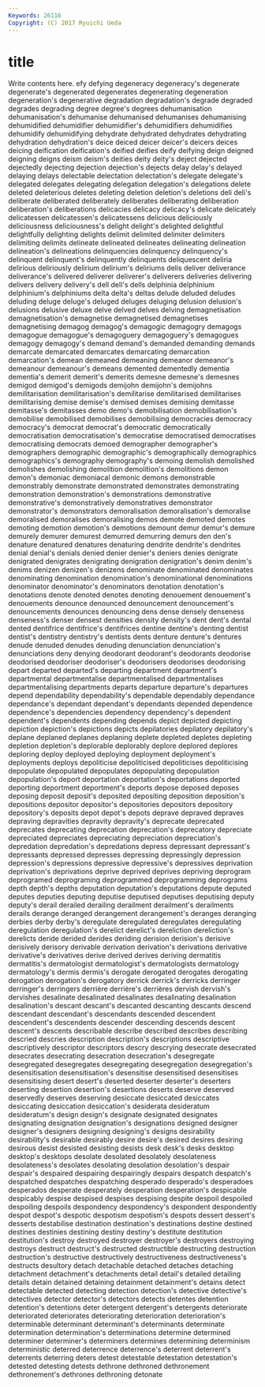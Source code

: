 ```yaml
---
Keywords: 26116 
Copyright: (C) 2017 Ryuichi Ueda
---
```


# title

Write contents here.
efy defying
degeneracy degeneracy's degenerate degenerate's degenerated degenerates degenerating degeneration degeneration's degenerative
degradation degradation's degrade degraded degrades degrading degree degree's degrees dehumanisation
dehumanisation's dehumanise dehumanised dehumanises dehumanising dehumidified dehumidifier dehumidifier's dehumidifiers dehumidifies
dehumidify dehumidifying dehydrate dehydrated dehydrates dehydrating dehydration dehydration's deice deiced
deicer deicer's deicers deices deicing deification deification's deified deifies deify
deifying deign deigned deigning deigns deism deism's deities deity deity's
deject dejected dejectedly dejecting dejection dejection's dejects delay delay's delayed
delaying delays delectable delectation delectation's delegate delegate's delegated delegates delegating
delegation delegation's delegations delete deleted deleterious deletes deleting deletion deletion's
deletions deli deli's deliberate deliberated deliberately deliberates deliberating deliberation deliberation's
deliberations delicacies delicacy delicacy's delicate delicately delicatessen delicatessen's delicatessens delicious
deliciously deliciousness deliciousness's delight delight's delighted delightful delightfully delighting delights
delimit delimited delimiter delimiters delimiting delimits delineate delineated delineates delineating
delineation delineation's delineations delinquencies delinquency delinquency's delinquent delinquent's delinquently delinquents
deliquescent deliria delirious deliriously delirium delirium's deliriums delis deliver deliverance
deliverance's delivered deliverer deliverer's deliverers deliveries delivering delivers delivery delivery's
dell dell's dells delphinia delphinium delphinium's delphiniums delta delta's deltas
delude deluded deludes deluding deluge deluge's deluged deluges deluging delusion
delusion's delusions delusive deluxe delve delved delves delving demagnetisation demagnetisation's
demagnetise demagnetised demagnetises demagnetising demagog demagog's demagogic demagogry demagogs demagogue
demagogue's demagoguery demagoguery's demagogues demagogy demagogy's demand demand's demanded demanding
demands demarcate demarcated demarcates demarcating demarcation demarcation's demean demeaned demeaning
demeanor demeanor's demeanour demeanour's demeans demented dementedly dementia dementia's demerit
demerit's demerits demesne demesne's demesnes demigod demigod's demigods demijohn demijohn's
demijohns demilitarisation demilitarisation's demilitarise demilitarised demilitarises demilitarising demise demise's demised
demises demising demitasse demitasse's demitasses demo demo's demobilisation demobilisation's demobilise
demobilised demobilises demobilising democracies democracy democracy's democrat democrat's democratic democratically
democratisation democratisation's democratise democratised democratises democratising democrats demoed demographer demographer's
demographers demographic demographic's demographically demographics demographics's demography demography's demoing demolish
demolished demolishes demolishing demolition demolition's demolitions demon demon's demoniac demoniacal
demonic demons demonstrable demonstrably demonstrate demonstrated demonstrates demonstrating demonstration demonstration's
demonstrations demonstrative demonstrative's demonstratively demonstratives demonstrator demonstrator's demonstrators demoralisation demoralisation's
demoralise demoralised demoralises demoralising demos demote demoted demotes demoting demotion
demotion's demotions demount demur demur's demure demurely demurer demurest demurred
demurring demurs den den's denature denatured denatures denaturing dendrite dendrite's
dendrites denial denial's denials denied denier denier's deniers denies denigrate
denigrated denigrates denigrating denigration denigration's denim denim's denims denizen denizen's
denizens denominate denominated denominates denominating denomination denomination's denominational denominations denominator
denominator's denominators denotation denotation's denotations denote denoted denotes denoting denouement
denouement's denouements denounce denounced denouncement denouncement's denouncements denounces denouncing dens
dense densely denseness denseness's denser densest densities density density's dent
dent's dental dented dentifrice dentifrice's dentifrices dentine dentine's denting dentist
dentist's dentistry dentistry's dentists dents denture denture's dentures denude denuded
denudes denuding denunciation denunciation's denunciations deny denying deodorant deodorant's deodorants
deodorise deodorised deodoriser deodoriser's deodorisers deodorises deodorising depart departed departed's
departing department department's departmental departmentalise departmentalised departmentalises departmentalising departments departs
departure departure's departures depend dependability dependability's dependable dependably dependance dependance's
dependant dependant's dependants depended dependence dependence's dependencies dependency dependency's dependent
dependent's dependents depending depends depict depicted depicting depiction depiction's depictions
depicts depilatories depilatory depilatory's deplane deplaned deplanes deplaning deplete depleted
depletes depleting depletion depletion's deplorable deplorably deplore deplored deplores deploring
deploy deployed deploying deployment deployment's deployments deploys depoliticise depoliticised depoliticises
depoliticising depopulate depopulated depopulates depopulating depopulation depopulation's deport deportation deportation's
deportations deported deporting deportment deportment's deports depose deposed deposes deposing
deposit deposit's deposited depositing deposition deposition's depositions depositor depositor's depositories
depositors depository depository's deposits depot depot's depots deprave depraved depraves
depraving depravities depravity depravity's deprecate deprecated deprecates deprecating deprecation deprecation's
deprecatory depreciate depreciated depreciates depreciating depreciation depreciation's depredation depredation's depredations
depress depressant depressant's depressants depressed depresses depressing depressingly depression depression's
depressions depressive depressive's depressives deprivation deprivation's deprivations deprive deprived deprives
depriving deprogram deprogramed deprograming deprogrammed deprogramming deprograms depth depth's depths
deputation deputation's deputations depute deputed deputes deputies deputing deputise deputised
deputises deputising deputy deputy's derail derailed derailing derailment derailment's derailments
derails derange deranged derangement derangement's deranges deranging derbies derby derby's
deregulate deregulated deregulates deregulating deregulation deregulation's derelict derelict's dereliction dereliction's
derelicts deride derided derides deriding derision derision's derisive derisively derisory
derivable derivation derivation's derivations derivative derivative's derivatives derive derived derives
deriving dermatitis dermatitis's dermatologist dermatologist's dermatologists dermatology dermatology's dermis dermis's
derogate derogated derogates derogating derogation derogation's derogatory derrick derrick's derricks
derringer derringer's derringers derrière derrière's derrières dervish dervish's dervishes desalinate
desalinated desalinates desalinating desalination desalination's descant descant's descanted descanting descants
descend descendant descendant's descendants descended descendent descendent's descendents descender descending
descends descent descent's descents describable describe described describes describing descried
descries description description's descriptions descriptive descriptively descriptor descriptors descry descrying
desecrate desecrated desecrates desecrating desecration desecration's desegregate desegregated desegregates desegregating
desegregation desegregation's desensitisation desensitisation's desensitise desensitised desensitises desensitising desert desert's
deserted deserter deserter's deserters deserting desertion desertion's desertions deserts deserve
deserved deservedly deserves deserving desiccate desiccated desiccates desiccating desiccation desiccation's
desiderata desideratum desideratum's design design's designate designated designates designating designation
designation's designations designed designer designer's designers designing designing's designs desirability
desirability's desirable desirably desire desire's desired desires desiring desirous desist
desisted desisting desists desk desk's desks desktop desktop's desktops desolate
desolated desolately desolateness desolateness's desolates desolating desolation desolation's despair despair's
despaired despairing despairingly despairs despatch despatch's despatched despatches despatching desperado
desperado's desperadoes desperados desperate desperately desperation desperation's despicable despicably despise
despised despises despising despite despoil despoiled despoiling despoils despondency despondency's
despondent despondently despot despot's despotic despotism despotism's despots dessert dessert's
desserts destabilise destination destination's destinations destine destined destines destinies destining
destiny destiny's destitute destitution destitution's destroy destroyed destroyer destroyer's destroyers
destroying destroys destruct destruct's destructed destructible destructing destruction destruction's destructive
destructively destructiveness destructiveness's destructs desultory detach detachable detached detaches detaching
detachment detachment's detachments detail detail's detailed detailing details detain detained
detaining detainment detainment's detains detect detectable detected detecting detection detection's
detective detective's detectives detector detector's detectors detects detentes detention detention's
detentions deter detergent detergent's detergents deteriorate deteriorated deteriorates deteriorating deterioration
deterioration's determinable determinant determinant's determinants determinate determination determination's determinations determine
determined determiner determiner's determiners determines determining determinism deterministic deterred deterrence
deterrence's deterrent deterrent's deterrents deterring deters detest detestable detestation detestation's
detested detesting detests dethrone dethroned dethronement dethronement's dethrones dethroning detonate
